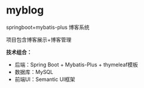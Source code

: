 # myblog
springboot+mybatis-plus 博客系统

项目包含博客展示+博客管理

**技术组合：**

*  后端：Spring Boot + Mybatis-Plus + thymeleaf模板
*  数据库：MySQL
*  前端UI：Semantic UI框架
